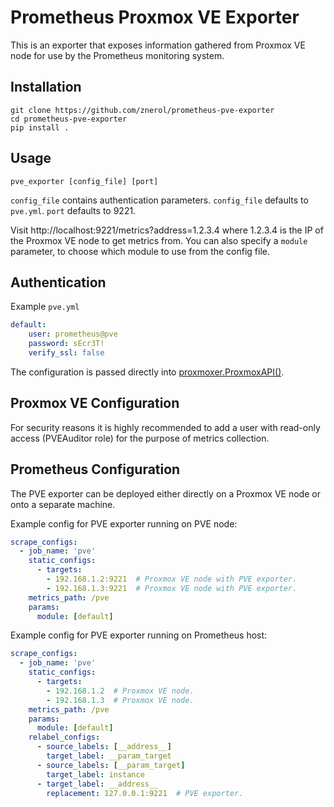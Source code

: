 # Prometheus Proxmox VE Exporter

This is an exporter that exposes information gathered from Proxmox VE node for
use by the Prometheus monitoring system.

## Installation

```Shell
git clone https://github.com/znerol/prometheus-pve-exporter
cd prometheus-pve-exporter
pip install .
```

## Usage

```
pve_exporter [config_file] [port]
```

`config_file` contains authentication parameters.
`config_file` defaults to `pve.yml`. `port` defaults to 9221.

Visit http://localhost:9221/metrics?address=1.2.3.4 where 1.2.3.4 is the IP of
the Proxmox VE node to get metrics from. You can also specify a `module`
parameter, to choose which module to use from the config file.


## Authentication

Example `pve.yml`

```YAML
default:
    user: prometheus@pve
    password: sEcr3T!
    verify_ssl: false
```

The configuration is passed directly into [proxmoxer.ProxmoxAPI()](https://pypi.python.org/pypi/proxmoxer).


## Proxmox VE Configuration

For security reasons it is highly recommended to add a user with read-only
access (PVEAuditor role) for the purpose of metrics collection.


## Prometheus Configuration

The PVE exporter can be deployed either directly on a Proxmox VE node or onto a
separate machine.

Example config for PVE exporter running on PVE node:
```YAML
scrape_configs:
  - job_name: 'pve'
    static_configs:
      - targets:
        - 192.168.1.2:9221  # Proxmox VE node with PVE exporter.
        - 192.168.1.3:9221  # Proxmox VE node with PVE exporter.
    metrics_path: /pve
    params:
      module: [default]
```

Example config for PVE exporter running on Prometheus host:
```YAML
scrape_configs:
  - job_name: 'pve'
    static_configs:
      - targets:
        - 192.168.1.2  # Proxmox VE node.
        - 192.168.1.3  # Proxmox VE node.
    metrics_path: /pve
    params:
      module: [default]
    relabel_configs:
      - source_labels: [__address__]
        target_label: __param_target
      - source_labels: [__param_target]
        target_label: instance
      - target_label: __address__
        replacement: 127.0.0.1:9221  # PVE exporter.
```
